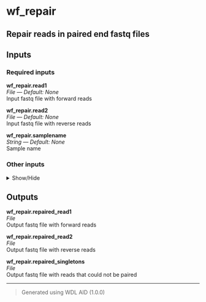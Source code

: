 # wf_repair
## Repair reads in paired end fastq files

## Inputs

### Required inputs
<p name="wf_repair.read1">
        <b>wf_repair.read1</b><br />
        <i>File &mdash; Default: None</i><br />
        Input fastq file with forward reads
</p>
<p name="wf_repair.read2">
        <b>wf_repair.read2</b><br />
        <i>File &mdash; Default: None</i><br />
        Input fastq file with reverse reads
</p>
<p name="wf_repair.samplename">
        <b>wf_repair.samplename</b><br />
        <i>String &mdash; Default: None</i><br />
        Sample name
</p>

### Other inputs
<details>
<summary> Show/Hide </summary>
<p name="wf_repair.task_repair.docker">
        <b>wf_repair.task_repair.docker</b><br />
        <i>String &mdash; Default: "staphb/bbtools:39.01"</i><br />
        ???
</p>
<p name="wf_repair.task_repair.memory">
        <b>wf_repair.task_repair.memory</b><br />
        <i>String &mdash; Default: "8GB"</i><br />
        ???
</p>
</details>

## Outputs
<p name="wf_repair.repaired_read1">
        <b>wf_repair.repaired_read1</b><br />
        <i>File</i><br />
        Output fastq file with forward reads
</p>
<p name="wf_repair.repaired_read2">
        <b>wf_repair.repaired_read2</b><br />
        <i>File</i><br />
        Output fastq file with reverse reads
</p>
<p name="wf_repair.repaired_singletons">
        <b>wf_repair.repaired_singletons</b><br />
        <i>File</i><br />
        Output fastq file with reads that could not be paired
</p>

<hr />

> Generated using WDL AID (1.0.0)
